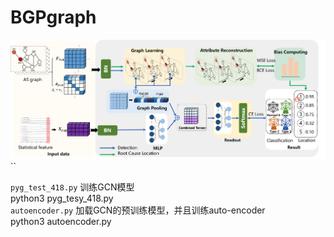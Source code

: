 # BGPgraph

![Example Image](fig5.png)``

``pyg_test_418.py`` 训练GCN模型  
python3 pyg_tesy_418.py   
``autoencoder.py`` 加载GCN的预训练模型，并且训练auto-encoder  
python3 autoencoder.py 
